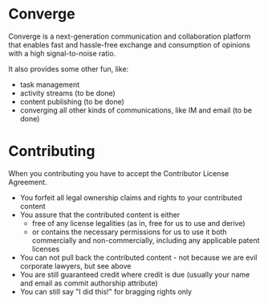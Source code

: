 Converge
======

Converge is a next-generation communication and collaboration platform that
enables fast and hassle-free exchange and consumption of opinions with a high
signal-to-noise ratio.

It also provides some other fun, like:

 * task management
 * activity streams (to be done)
 * content publishing (to be done)
 * converging all other kinds of communications, like IM and email (to be done)

Contributing
============

When you contributing you have to accept the Contributor License Agreement.

* You forfeit all legal ownership claims and rights to your contributed content
* You assure that the contributed content is either
    * free of any license legalities (as in, free for us to use and derive)
    * or contains the necessary permissions for us to use it both commercially and non-commercially, including any applicable patent licenses
* You can not pull back the contributed content - not because we are evil corporate lawyers, but see above
* You are still guaranteed credit where credit is due (usually your name and email as commit authorship attribute)
* You can still say "I did this!" for bragging rights only


